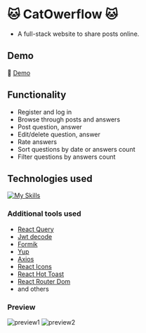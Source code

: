 # :cat: CatOwerflow :cat:
- A full-stack website to share posts online.

## Demo
:eyes: [Demo](https://cat-overflow.ingasiu.online/)

## Functionality
- Register and log in 
- Browse through posts and answers
- Post question, answer
- Edit/delete question, answer
- Rate answers
- Sort questions by date or answers count
- Filter questions by answers count

## Technologies used
[![My Skills](https://skillicons.dev/icons?i=ts,react,styledcomponents,nodejs,mongodb,postman)](https://skillicons.dev)

### Additional tools used 

 - [React Query](https://www.npmjs.com/package/react-query)
 - [Jwt decode](https://www.npmjs.com/package/jwt-decode)
 - [Formik](https://www.npmjs.com/package/formik)
 - [Yup](https://www.npmjs.com/package/yup)
 - [Axios](https://www.npmjs.com/package/axios)
 - [React Icons](https://www.npmjs.com/package/react-icons)
 - [React Hot Toast](https://react-hot-toast.com/)
 - [React Router Dom](https://www.npmjs.com/package/react-router-dom)
 - and others 


### Preview 
![preview1](https://i.imgur.com/hKM7IAS.png)
![preview2](https://i.imgur.com/XBg0IUv.png)
